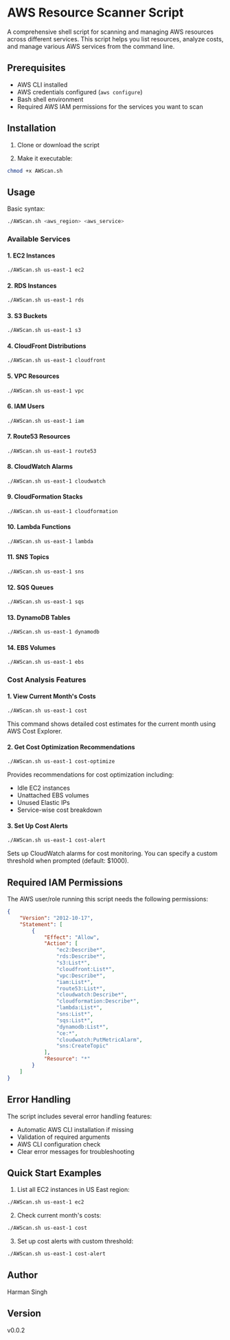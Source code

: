 # AWS Resource Scanner Script

A comprehensive shell script for scanning and managing AWS resources across different services. This script helps you list resources, analyze costs, and manage various AWS services from the command line.

## Prerequisites

- AWS CLI installed
- AWS credentials configured (`aws configure`)
- Bash shell environment
- Required AWS IAM permissions for the services you want to scan

## Installation

1. Clone or download the script

2. Make it executable:

```bash
chmod +x AWScan.sh
```

## Usage

Basic syntax:

```bash
./AWScan.sh <aws_region> <aws_service>
```

### Available Services

#### 1. EC2 Instances

```bash
./AWScan.sh us-east-1 ec2
```

#### 2. RDS Instances

```bash
./AWScan.sh us-east-1 rds
```

#### 3. S3 Buckets

```bash
./AWScan.sh us-east-1 s3
```

#### 4. CloudFront Distributions

```bash
./AWScan.sh us-east-1 cloudfront
```

#### 5. VPC Resources

```bash
./AWScan.sh us-east-1 vpc
```

#### 6. IAM Users

```bash
./AWScan.sh us-east-1 iam
```

#### 7. Route53 Resources

```bash
./AWScan.sh us-east-1 route53
```

#### 8. CloudWatch Alarms

```bash
./AWScan.sh us-east-1 cloudwatch
```

#### 9. CloudFormation Stacks

```bash
./AWScan.sh us-east-1 cloudformation
```

#### 10. Lambda Functions

```bash
./AWScan.sh us-east-1 lambda
```

#### 11. SNS Topics

```bash
./AWScan.sh us-east-1 sns
```

#### 12. SQS Queues

```bash
./AWScan.sh us-east-1 sqs
```

#### 13. DynamoDB Tables

```bash
./AWScan.sh us-east-1 dynamodb
```

#### 14. EBS Volumes

```bash
./AWScan.sh us-east-1 ebs
```

### Cost Analysis Features

#### 1. View Current Month's Costs

```bash
./AWScan.sh us-east-1 cost
```

This command shows detailed cost estimates for the current month using AWS Cost Explorer.

#### 2. Get Cost Optimization Recommendations

```bash
./AWScan.sh us-east-1 cost-optimize
```

Provides recommendations for cost optimization including:
- Idle EC2 instances
- Unattached EBS volumes
- Unused Elastic IPs
- Service-wise cost breakdown

#### 3. Set Up Cost Alerts

```bash
./AWScan.sh us-east-1 cost-alert
```

Sets up CloudWatch alarms for cost monitoring. You can specify a custom threshold when prompted (default: $1000).

## Required IAM Permissions

The AWS user/role running this script needs the following permissions:

```json
{
    "Version": "2012-10-17",
    "Statement": [
        {
            "Effect": "Allow",
            "Action": [
                "ec2:Describe*",
                "rds:Describe*",
                "s3:List*",
                "cloudfront:List*",
                "vpc:Describe*",
                "iam:List*",
                "route53:List*",
                "cloudwatch:Describe*",
                "cloudformation:Describe*",
                "lambda:List*",
                "sns:List*",
                "sqs:List*",
                "dynamodb:List*",
                "ce:*",
                "cloudwatch:PutMetricAlarm",
                "sns:CreateTopic"
            ],
            "Resource": "*"
        }
    ]
}
```

## Error Handling

The script includes several error handling features:

- Automatic AWS CLI installation if missing
- Validation of required arguments
- AWS CLI configuration check
- Clear error messages for troubleshooting

## Quick Start Examples

1. List all EC2 instances in US East region:
```bash
./AWScan.sh us-east-1 ec2
```

2. Check current month's costs:
```bash
./AWScan.sh us-east-1 cost
```

3. Set up cost alerts with custom threshold:
```bash
./AWScan.sh us-east-1 cost-alert
```

## Author

Harman Singh

## Version

v0.0.2
